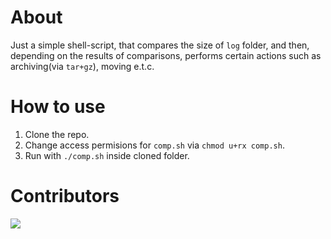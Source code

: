 # About

Just a simple shell-script, that compares the size of ```log``` folder, and then, depending on the results of comparisons, performs certain actions such as archiving(via ```tar+gz```), moving e.t.c.

# How to use

1. Clone the repo.
2. Change access permisions for ```comp.sh``` via ```chmod u+rx comp.sh```.
3. Run with ```./comp.sh``` inside cloned folder.

# Contributors
<a href="https://github.com/Vansh0ter/CompProj/graphs/contributors">
  <img src="https://contrib.rocks/image?repo=Vansh0ter/CompProj" />
</a>
